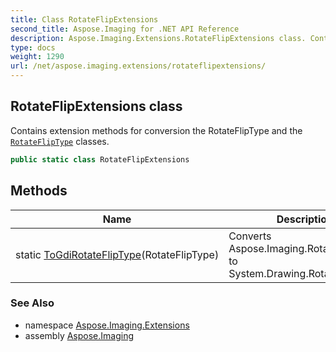 ```yaml
---
title: Class RotateFlipExtensions
second_title: Aspose.Imaging for .NET API Reference
description: Aspose.Imaging.Extensions.RotateFlipExtensions class. Contains extension methods for conversion the RotateFlipType and the RotateFlipType classes
type: docs
weight: 1290
url: /net/aspose.imaging.extensions/rotateflipextensions/
---
```

## RotateFlipExtensions class

Contains extension methods for conversion the RotateFlipType and the [`RotateFlipType`](../../aspose.imaging/rotatefliptype/) classes.

```csharp
public static class RotateFlipExtensions
```

## Methods

| Name | Description |
| --- | --- |
| static [ToGdiRotateFlipType](../../aspose.imaging.extensions/rotateflipextensions/togdirotatefliptype/)(RotateFlipType) | Converts Aspose.Imaging.RotateFlipType to System.Drawing.RotateFlipType. |

### See Also

* namespace [Aspose.Imaging.Extensions](../../aspose.imaging.extensions/)
* assembly [Aspose.Imaging](../../)


